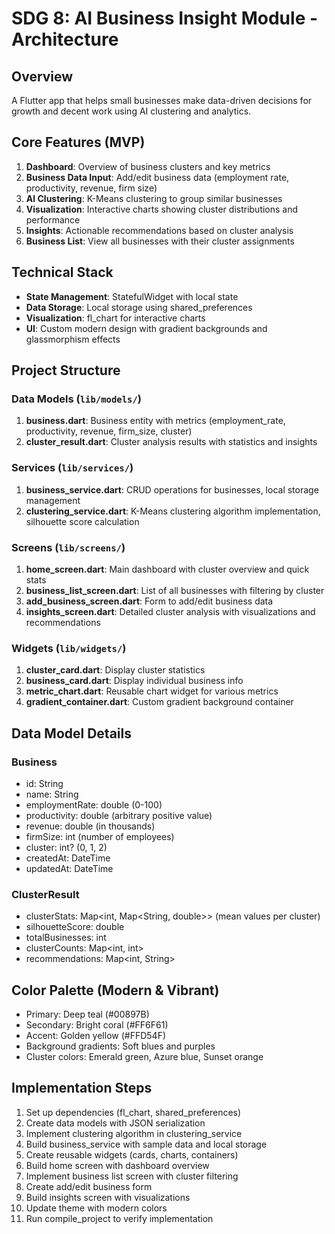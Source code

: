 # SDG 8: AI Business Insight Module - Architecture

## Overview
A Flutter app that helps small businesses make data-driven decisions for growth and decent work using AI clustering and analytics.

## Core Features (MVP)
1. **Dashboard**: Overview of business clusters and key metrics
2. **Business Data Input**: Add/edit business data (employment rate, productivity, revenue, firm size)
3. **AI Clustering**: K-Means clustering to group similar businesses
4. **Visualization**: Interactive charts showing cluster distributions and performance
5. **Insights**: Actionable recommendations based on cluster analysis
6. **Business List**: View all businesses with their cluster assignments

## Technical Stack
- **State Management**: StatefulWidget with local state
- **Data Storage**: Local storage using shared_preferences
- **Visualization**: fl_chart for interactive charts
- **UI**: Custom modern design with gradient backgrounds and glassmorphism effects

## Project Structure

### Data Models (`lib/models/`)
1. **business.dart**: Business entity with metrics (employment_rate, productivity, revenue, firm_size, cluster)
2. **cluster_result.dart**: Cluster analysis results with statistics and insights

### Services (`lib/services/`)
1. **business_service.dart**: CRUD operations for businesses, local storage management
2. **clustering_service.dart**: K-Means clustering algorithm implementation, silhouette score calculation

### Screens (`lib/screens/`)
1. **home_screen.dart**: Main dashboard with cluster overview and quick stats
2. **business_list_screen.dart**: List of all businesses with filtering by cluster
3. **add_business_screen.dart**: Form to add/edit business data
4. **insights_screen.dart**: Detailed cluster analysis with visualizations and recommendations

### Widgets (`lib/widgets/`)
1. **cluster_card.dart**: Display cluster statistics
2. **business_card.dart**: Display individual business info
3. **metric_chart.dart**: Reusable chart widget for various metrics
4. **gradient_container.dart**: Custom gradient background container

## Data Model Details

### Business
- id: String
- name: String
- employmentRate: double (0-100)
- productivity: double (arbitrary positive value)
- revenue: double (in thousands)
- firmSize: int (number of employees)
- cluster: int? (0, 1, 2)
- createdAt: DateTime
- updatedAt: DateTime

### ClusterResult
- clusterStats: Map<int, Map<String, double>> (mean values per cluster)
- silhouetteScore: double
- totalBusinesses: int
- clusterCounts: Map<int, int>
- recommendations: Map<int, String>

## Color Palette (Modern & Vibrant)
- Primary: Deep teal (#00897B)
- Secondary: Bright coral (#FF6F61)
- Accent: Golden yellow (#FFD54F)
- Background gradients: Soft blues and purples
- Cluster colors: Emerald green, Azure blue, Sunset orange

## Implementation Steps
1. Set up dependencies (fl_chart, shared_preferences)
2. Create data models with JSON serialization
3. Implement clustering algorithm in clustering_service
4. Build business_service with sample data and local storage
5. Create reusable widgets (cards, charts, containers)
6. Build home screen with dashboard overview
7. Implement business list screen with cluster filtering
8. Create add/edit business form
9. Build insights screen with visualizations
10. Update theme with modern colors
11. Run compile_project to verify implementation
